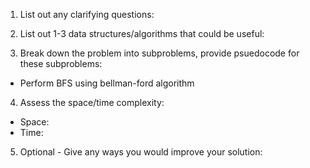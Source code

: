 1. List out any clarifying questions:


2. List out 1-3 data structures/algorithms that could be useful:


3. Break down the problem into subproblems, provide psuedocode for these subproblems:
- Perform BFS using bellman-ford algorithm

4. Assess the space/time complexity:
- Space: 
- Time: 

5. Optional - Give any ways you would improve your solution: